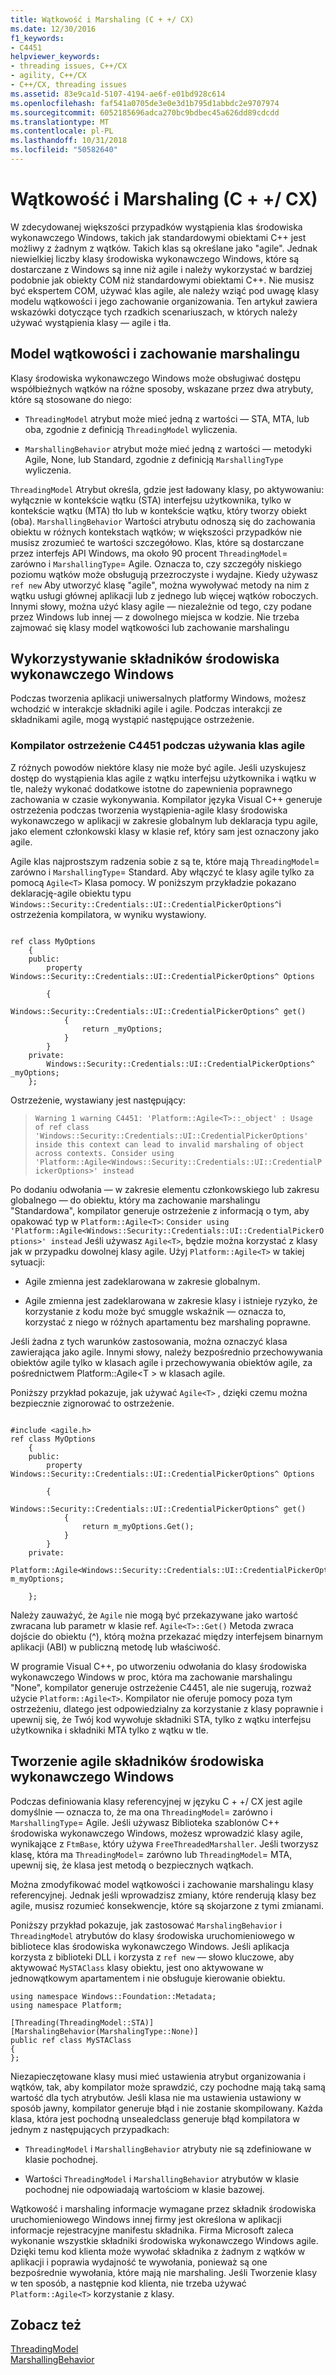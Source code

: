 ```yaml
---
title: Wątkowość i Marshaling (C + +/ CX)
ms.date: 12/30/2016
f1_keywords:
- C4451
helpviewer_keywords:
- threading issues, C++/CX
- agility, C++/CX
- C++/CX, threading issues
ms.assetid: 83e9ca1d-5107-4194-ae6f-e01bd928c614
ms.openlocfilehash: faf541a0705de3e0e3d1b795d1abbdc2e9707974
ms.sourcegitcommit: 6052185696adca270bc9bdbec45a626dd89cdcdd
ms.translationtype: MT
ms.contentlocale: pl-PL
ms.lasthandoff: 10/31/2018
ms.locfileid: "50582640"
---
```

# <a name="threading-and-marshaling-ccx"></a>Wątkowość i Marshaling (C + +/ CX)

W zdecydowanej większości przypadków wystąpienia klas środowiska wykonawczego Windows, takich jak standardowymi obiektami C++ jest możliwy z żadnym z wątków. Takich klas są określane jako "agile". Jednak niewielkiej liczby klasy środowiska wykonawczego Windows, które są dostarczane z Windows są inne niż agile i należy wykorzystać w bardziej podobnie jak obiekty COM niż standardowymi obiektami C++. Nie musisz być ekspertem COM, używać klas agile, ale należy wziąć pod uwagę klasy modelu wątkowości i jego zachowanie organizowania. Ten artykuł zawiera wskazówki dotyczące tych rzadkich scenariuszach, w których należy używać wystąpienia klasy — agile i tła.

## <a name="threading-model-and-marshaling-behavior"></a>Model wątkowości i zachowanie marshalingu

Klasy środowiska wykonawczego Windows może obsługiwać dostępu współbieżnych wątków na różne sposoby, wskazane przez dwa atrybuty, które są stosowane do niego:

- `ThreadingModel` atrybut może mieć jedną z wartości — STA, MTA, lub oba, zgodnie z definicją `ThreadingModel` wyliczenia.

- `MarshallingBehavior` atrybut może mieć jedną z wartości — metodyki Agile, None, lub Standard, zgodnie z definicją `MarshallingType` wyliczenia.

`ThreadingModel` Atrybut określa, gdzie jest ładowany klasy, po aktywowaniu: wyłącznie w kontekście wątku (STA) interfejsu użytkownika, tylko w kontekście wątku (MTA) tło lub w kontekście wątku, który tworzy obiekt (oba). `MarshallingBehavior` Wartości atrybutu odnoszą się do zachowania obiektu w różnych kontekstach wątków; w większości przypadków nie musisz zrozumieć te wartości szczegółowo.  Klas, które są dostarczane przez interfejs API Windows, ma około 90 procent `ThreadingModel`= zarówno i `MarshallingType`= Agile. Oznacza to, czy szczegóły niskiego poziomu wątków może obsługują przezroczyste i wydajne.   Kiedy używasz `ref new` Aby utworzyć klasę "agile", można wywoływać metody na nim z wątku usługi głównej aplikacji lub z jednego lub więcej wątków roboczych.  Innymi słowy, można użyć klasy agile — niezależnie od tego, czy podane przez Windows lub innej — z dowolnego miejsca w kodzie. Nie trzeba zajmować się klasy model wątkowości lub zachowanie marshalingu

## <a name="consuming-windows-runtime-components"></a>Wykorzystywanie składników środowiska wykonawczego Windows

Podczas tworzenia aplikacji uniwersalnych platformy Windows, możesz wchodzić w interakcje składniki agile i agile. Podczas interakcji ze składnikami agile, mogą wystąpić następujące ostrzeżenie.

### <a name="compiler-warning-c4451-when-consuming-non-agile-classes"></a>Kompilator ostrzeżenie C4451 podczas używania klas agile

Z różnych powodów niektóre klasy nie może być agile. Jeśli uzyskujesz dostęp do wystąpienia klas agile z wątku interfejsu użytkownika i wątku w tle, należy wykonać dodatkowe istotne do zapewnienia poprawnego zachowania w czasie wykonywania. Kompilator języka Visual C++ generuje ostrzeżenia podczas tworzenia wystąpienia-agile klasy środowiska wykonawczego w aplikacji w zakresie globalnym lub deklaracja typu agile, jako element członkowski klasy w klasie ref, który sam jest oznaczony jako agile.

Agile klas najprostszym radzenia sobie z są te, które mają `ThreadingModel`= zarówno i `MarshallingType`= Standard.  Aby włączyć te klasy agile tylko za pomocą `Agile<T>` Klasa pomocy.   W poniższym przykładzie pokazano deklarację-agile obiektu typu `Windows::Security::Credentials::UI::CredentialPickerOptions^`i ostrzeżenia kompilatora, w wyniku wystawiony.

```

ref class MyOptions
    {
    public:
        property Windows::Security::Credentials::UI::CredentialPickerOptions^ Options

        {
            Windows::Security::Credentials::UI::CredentialPickerOptions^ get()
            {
                return _myOptions;
            }
        }
    private:
        Windows::Security::Credentials::UI::CredentialPickerOptions^ _myOptions;
    };
```

Ostrzeżenie, wystawiany jest następujący:

> `Warning 1 warning C4451: 'Platform::Agile<T>::_object' : Usage of ref class 'Windows::Security::Credentials::UI::CredentialPickerOptions' inside this context can lead to invalid marshaling of object across contexts. Consider using 'Platform::Agile<Windows::Security::Credentials::UI::CredentialPickerOptions>' instead`

Po dodaniu odwołania — w zakresie elementu członkowskiego lub zakresu globalnego — do obiektu, który ma zachowanie marshalingu "Standardowa", kompilator generuje ostrzeżenie z informacją o tym, aby opakować typ w `Platform::Agile<T>`: `Consider using 'Platform::Agile<Windows::Security::Credentials::UI::CredentialPickerOptions>' instead` Jeśli używasz `Agile<T>`, będzie można korzystać z klasy jak w przypadku dowolnej klasy agile. Użyj `Platform::Agile<T>` w takiej sytuacji:

- Agile zmienna jest zadeklarowana w zakresie globalnym.

- Agile zmienna jest zadeklarowana w zakresie klasy i istnieje ryzyko, że korzystanie z kodu może być smuggle wskaźnik — oznacza to, korzystać z niego w różnych apartamentu bez marshaling poprawne.

Jeśli żadna z tych warunków zastosowania, można oznaczyć klasa zawierająca jako agile. Innymi słowy, należy bezpośrednio przechowywania obiektów agile tylko w klasach agile i przechowywania obiektów agile, za pośrednictwem Platform::Agile\<T > w klasach agile.

Poniższy przykład pokazuje, jak używać `Agile<T>` , dzięki czemu można bezpiecznie zignorować to ostrzeżenie.

```

#include <agile.h>
ref class MyOptions
    {
    public:
        property Windows::Security::Credentials::UI::CredentialPickerOptions^ Options

        {
            Windows::Security::Credentials::UI::CredentialPickerOptions^ get()
            {
                return m_myOptions.Get();
            }
        }
    private:
        Platform::Agile<Windows::Security::Credentials::UI::CredentialPickerOptions^> m_myOptions;

    };
```

Należy zauważyć, że `Agile` nie mogą być przekazywane jako wartość zwracana lub parametr w klasie ref. `Agile<T>::Get()` Metoda zwraca dojście do obiektu (^), którą można przekazać między interfejsem binarnym aplikacji (ABI) w publiczną metodę lub właściwość.

W programie Visual C++, po utworzeniu odwołania do klasy środowiska wykonawczego Windows w proc, która ma zachowanie marshalingu "None", kompilator generuje ostrzeżenie C4451, ale nie sugerują, rozważ użycie `Platform::Agile<T>`.  Kompilator nie oferuje pomocy poza tym ostrzeżeniu, dlatego jest odpowiedzialny za korzystanie z klasy poprawnie i upewnij się, że Twój kod wywołuje składniki STA, tylko z wątku interfejsu użytkownika i składniki MTA tylko z wątku w tle.

## <a name="authoring-agile-windows-runtime-components"></a>Tworzenie agile składników środowiska wykonawczego Windows

Podczas definiowania klasy referencyjnej w języku C + +/ CX jest agile domyślnie — oznacza to, że ma ona `ThreadingModel`= zarówno i `MarshallingType`= Agile.  Jeśli używasz Biblioteka szablonów C++ środowiska wykonawczego Windows, możesz wprowadzić klasy agile, wynikające z `FtmBase`, który używa `FreeThreadedMarshaller`.  Jeśli tworzysz klasę, która ma `ThreadingModel`= zarówno lub `ThreadingModel`= MTA, upewnij się, że klasa jest metodą o bezpiecznych wątkach.

Można zmodyfikować model wątkowości i zachowanie marshalingu klasy referencyjnej. Jednak jeśli wprowadzisz zmiany, które renderują klasy bez agile, musisz rozumieć konsekwencje, które są skojarzone z tymi zmianami.

Poniższy przykład pokazuje, jak zastosować `MarshalingBehavior` i `ThreadingModel` atrybutów do klasy środowiska uruchomieniowego w bibliotece klas środowiska wykonawczego Windows. Jeśli aplikacja korzysta z biblioteki DLL i korzysta z `ref new` — słowo kluczowe, aby aktywować `MySTAClass` klasy obiektu, jest ono aktywowane w jednowątkowym apartamentem i nie obsługuje kierowanie obiektu.

```
using namespace Windows::Foundation::Metadata;
using namespace Platform;

[Threading(ThreadingModel::STA)]
[MarshalingBehavior(MarshalingType::None)]
public ref class MySTAClass
{
};
```

Niezapieczętowane klasy musi mieć ustawienia atrybut organizowania i wątków, tak, aby kompilator może sprawdzić, czy pochodne mają taką samą wartość dla tych atrybutów. Jeśli klasa nie ma ustawienia ustawiony w sposób jawny, kompilator generuje błąd i nie zostanie skompilowany. Każda klasa, która jest pochodną unsealedclass generuje błąd kompilatora w jednym z następujących przypadkach:

- `ThreadingModel` i `MarshallingBehavior` atrybuty nie są zdefiniowane w klasie pochodnej.

- Wartości `ThreadingModel` i `MarshallingBehavior` atrybutów w klasie pochodnej nie odpowiadają wartościom w klasie bazowej.

Wątkowość i marshaling informacje wymagane przez składnik środowiska uruchomieniowego Windows innej firmy jest określona w aplikacji informacje rejestracyjne manifestu składnika. Firma Microsoft zaleca wykonanie wszystkie składniki środowiska wykonawczego Windows agile. Dzięki temu kod klienta może wywołać składnika z żadnym z wątków w aplikacji i poprawia wydajność te wywołania, ponieważ są one bezpośrednie wywołania, które mają nie marshaling. Jeśli Tworzenie klasy w ten sposób, a następnie kod klienta, nie trzeba używać `Platform::Agile<T>` korzystanie z klasy.

## <a name="see-also"></a>Zobacz też

[ThreadingModel](https://msdn.microsoft.com/library/windows/apps/xaml/windows.foundation.metadata.threadingmodel.aspx)<br/>
[MarshallingBehavior](https://msdn.microsoft.com/library/windows/apps/xaml/windows.foundation.metadata.marshalingbehaviorattribute.aspx)